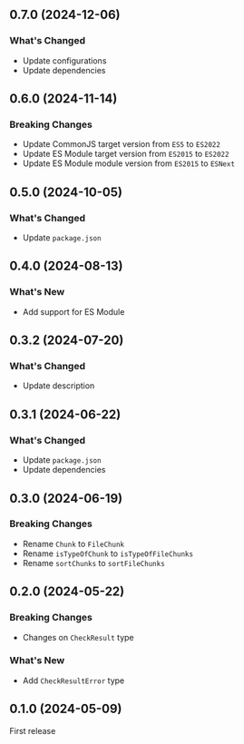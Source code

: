 ## 0.7.0 (2024-12-06)

### What's Changed

- Update configurations
- Update dependencies

## 0.6.0 (2024-11-14)

### Breaking Changes

- Update CommonJS target version from `ES5` to `ES2022`
- Update ES Module target version from `ES2015` to `ES2022`
- Update ES Module module version from `ES2015` to `ESNext`

## 0.5.0 (2024-10-05)

### What's Changed

- Update `package.json`

## 0.4.0 (2024-08-13)

### What's New

- Add support for ES Module

## 0.3.2 (2024-07-20)

### What's Changed

- Update description

## 0.3.1 (2024-06-22)

### What's Changed

- Update `package.json`
- Update dependencies

## 0.3.0 (2024-06-19)

### Breaking Changes

- Rename `Chunk` to `FileChunk`
- Rename `isTypeOfChunk` to `isTypeOfFileChunks`
- Rename `sortChunks` to `sortFileChunks`

## 0.2.0 (2024-05-22)

### Breaking Changes

- Changes on `CheckResult` type

### What's New

- Add `CheckResultError` type

## 0.1.0 (2024-05-09)

First release
